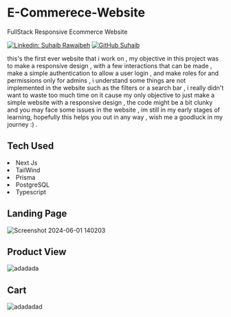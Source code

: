 # E-Commerece-Website
FullStack Responsive Ecommerce Website<br>

[![Linkedin: Suhaib Rawajbeh](https://img.shields.io/badge/-suhaibrawajbeh-blue?style=flat-square&logo=Linkedin&logoColor=white&link=https://www.linkedin.com/in/subaibbb/)](https://www.linkedin.com/in/suhaib-ْrawajbeh-4527a5303/) 
[![GitHub Suhaib](https://img.shields.io/github/followers/ItsLawy?label=follow&style=social)](https://github.com/ItsLawy)

this's the first ever website that i work on , my objective in this project was to make a responsive design , with a few interactions that can be made , make a simple authentication
to allow a user login , and make roles for and permissions only for admins , i understand some things are not implemented in the website such as the filters or a search bar , i really didn't want to waste 
too much time on it cause my only objective to just make a simple website with a responsive design , the code might be a bit clunky and you may face some issues in the website , im still in my early stages of learning,
hopefully this helps you out in any way , wish me a goodluck in my journey :) . 

<h2>Tech Used</h2>
<li>Next Js</li>
<li>TailWind</li>
<li>Prisma</li>
<li>PostgreSQL</li>
<li>Typescript</li>

<h2>Landing Page</h2>

![Screenshot 2024-06-01 140203](https://github.com/ItsLawy/E-Commerce-Website/assets/149022910/6c522d5f-33dc-4459-aad9-01a44e9e0e2e)

<h2>Product View</h2>

![adadada](https://github.com/ItsLawy/E-Commerce-Website/assets/149022910/855cc718-3ad4-47e1-8766-1cf701575fee)

<h2>Cart</h2>

![adadadad](https://github.com/ItsLawy/E-Commerce-Website/assets/149022910/b62f2846-05b7-4dfd-8c62-f3f0cf43b72b)
